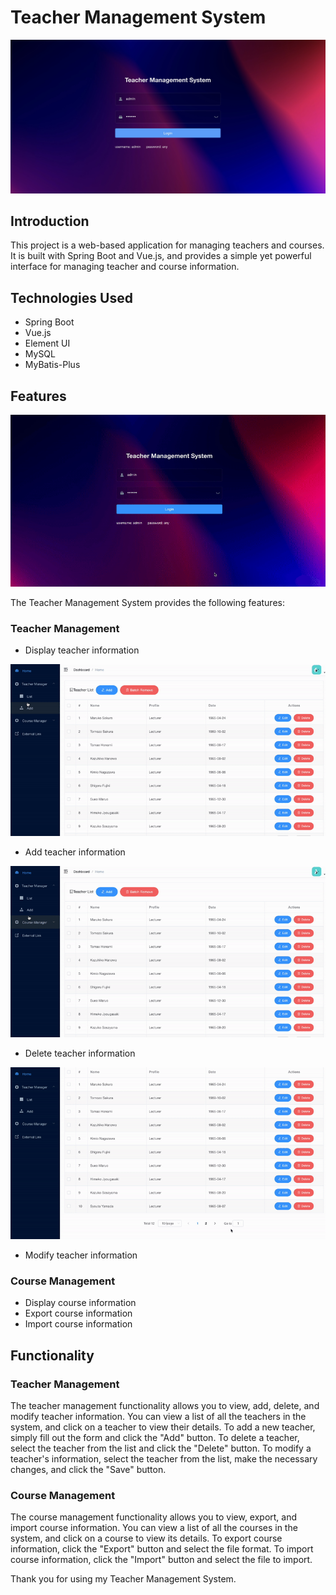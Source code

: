 # Teacher Management System

![image](https://raw.githubusercontent.com/syoho/github-image/main/tms/tms-login-01.jpg)

## Introduction

This project is a web-based application for managing teachers and courses. It is built with Spring Boot and Vue.js, and provides a simple yet powerful interface for managing teacher and course information.

## Technologies Used

- Spring Boot
- Vue.js
- Element UI
- MySQL
- MyBatis-Plus


## Features

![image](https://raw.githubusercontent.com/syoho/github-image/main/tms/tms-login-01.gif)

The Teacher Management System provides the following features:

### Teacher Management

- Display teacher information

![image](https://raw.githubusercontent.com/syoho/github-image/main/tms/Display%20teacher%20information.gif)

- Add teacher information

![image](https://raw.githubusercontent.com/syoho/github-image/main/tms/Add%20teacher%20information.gif)

- Delete teacher information

![image](https://raw.githubusercontent.com/syoho/github-image/main/tms/Delete%20teacher%20information.gif)

- Modify teacher information

### Course Management

- Display course information
- Export course information
- Import course information

## Functionality

### Teacher Management

The teacher management functionality allows you to view, add, delete, and modify teacher information. You can view a list of all the teachers in the system, and click on a teacher to view their details. To add a new teacher, simply fill out the form and click the "Add" button. To delete a teacher, select the teacher from the list and click the "Delete" button. To modify a teacher's information, select the teacher from the list, make the necessary changes, and click the "Save" button.

### Course Management

The course management functionality allows you to view, export, and import course information. You can view a list of all the courses in the system, and click on a course to view its details. To export course information, click the "Export" button and select the file format. To import course information, click the "Import" button and select the file to import.

Thank you for using my Teacher Management System.
